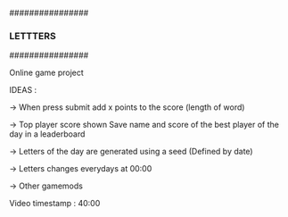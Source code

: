 ################
### LETTTERS ###
################

Online game project

IDEAS :

-> When press submit add x points to the score (length of word)

-> Top player score shown
   Save name and score of the best player of the day in a leaderboard

-> Letters of the day are generated using a seed (Defined by date)

-> Letters changes everydays at 00:00

-> Other gamemods



Video timestamp : 40:00
